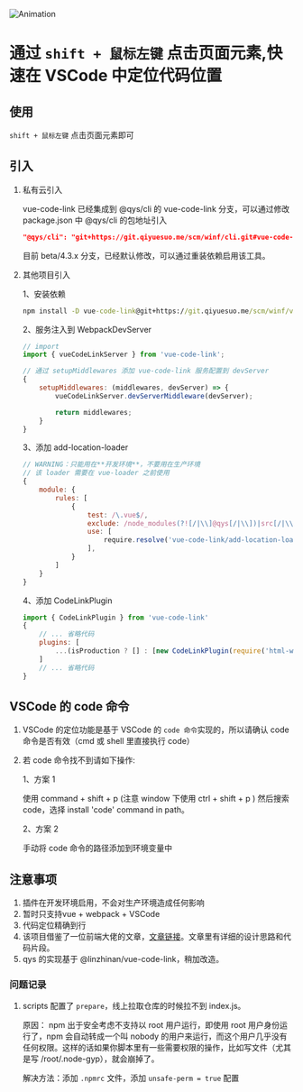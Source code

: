 ![Animation](https://user-images.githubusercontent.com/62974111/174468768-dcacbfaa-3565-4608-bbb3-9a1b81da4ff0.gif)
# 通过 `shift + 鼠标左键` 点击页面元素,快速在 VSCode 中定位代码位置

## 使用

`shift + 鼠标左键` 点击页面元素即可

## 引入

1. 私有云引入

    vue-code-link 已经集成到 @qys/cli 的 vue-code-link 分支，可以通过修改 package.json 中 @qys/cli 的包地址引入
    ```json
    "@qys/cli": "git+https://git.qiyuesuo.me/scm/winf/cli.git#vue-code-link",
    ```  
    目前 beta/4.3.x 分支，已经默认修改，可以通过重装依赖启用该工具。

2. 其他项目引入

    1、安装依赖

    ```cmd
    npm install -D vue-code-link@git+https://git.qiyuesuo.me/scm/winf/vue-code-link.git
    ```

    2、服务注入到 WebpackDevServer

    ```js
    // import
    import { vueCodeLinkServer } from 'vue-code-link';

    // 通过 setupMiddlewares 添加 vue-code-link 服务配置到 devServer
    {
        setupMiddlewares: (middlewares, devServer) => {
            vueCodeLinkServer.devServerMiddleware(devServer);

            return middlewares;
        }
    }
    ```

    3、添加 add-location-loader

    ```js
    // WARNING：只能用在**开发环境**，不要用在生产环境
    // 该 loader 需要在 vue-loader 之前使用
    {
        module: {
            rules: [
                {
                    test: /\.vue$/,
                    exclude: /node_modules(?![/|\\]@qys[/|\\])|src[/|\\]components|src[/|\\]packages/,
                    use: [
                        require.resolve('vue-code-link/add-location-loader'),
                    ],
                }
            ]
        }
    }
    ```
    4、添加 CodeLinkPlugin
    ```js
    import { CodeLinkPlugin } from 'vue-code-link'
    {
        // ... 省略代码
        plugins: [
            ...(isProduction ? [] : [new CodeLinkPlugin(require('html-webpack-plugin'))])     
        ]
        // ... 省略代码
    }
    ```
    
## VSCode 的 code 命令

1. VSCode 的定位功能是基于 VSCode 的 `code 命令`实现的，所以请确认 code 命令是否有效（cmd 或 shell 里直接执行 code）

2. 若 code 命令找不到请如下操作:

    1、方案 1

    使用 command + shift + p (注意 window 下使用 ctrl + shift + p ) 然后搜索 code，选择 install 'code' command in path。

    2、方案 2

    手动将 code 命令的路径添加到环境变量中

## 注意事项

1. 插件在开发环境启用，不会对生产环境造成任何影响
2. 暂时只支持vue + webpack + VSCode
3. 代码定位精确到行
4. 该项目借鉴了一位前端大佬的文章，[文章链接](https://mp.weixin.qq.com/s/AZQTK_lk8BxxWZCDU5P_Yg)。文章里有详细的设计思路和代码片段。
5. qys 的实现基于 @linzhinan/vue-code-link，稍加改造。

### 问题记录

1. scripts 配置了 `prepare`，线上拉取仓库的时候拉不到 index.js。

    原因： npm 出于安全考虑不支持以 root 用户运行，即使用 root 用户身份运行了，npm 会自动转成一个叫 nobody 的用户来运行，而这个用户几乎没有任何权限。这样的话如果你脚本里有一些需要权限的操作，比如写文件（尤其是写 /root/.node-gyp），就会崩掉了。

    解决方法：添加 `.npmrc` 文件，添加 `unsafe-perm = true` 配置

